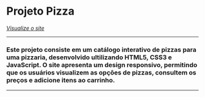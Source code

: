 ﻿# Projeto Pizza

*[Visualize o site](https://thiag519.github.io/projeto_pizza/)*

---

<h3>
                            Este projeto consiste em um catálogo interativo de pizzas 
                            para uma pizzaria, desenvolvido ultilizando HTML5, CSS3 e JavaScript.
                                O site apresenta um design responsivo, permitindo que os usuários
                            visualizem as opçôes de pizzas, consultem os preços e adicione itens ao
                            carrinho.               
</h3>

--- 



